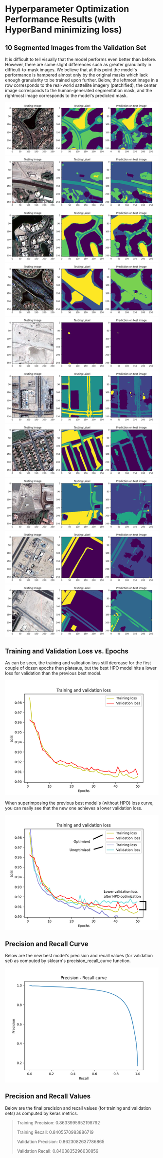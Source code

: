 # Hyperparameter Optimization Performance Results (with HyperBand minimizing loss)

## 10 Segmented Images from the Validation Set

It is difficult to tell visually that the model performs even better than before. However, there are some slight differences such as greater granularity in difficult-to-mask images. We believe that at this point the model's performance is hampered almost only by the original masks which lack enough granularity to be trained upon further. Below, the leftmost image in a row corresponds to the real-world sattellite imagery (patchified), the center image corresponds to the human-generated segmentation mask, and the rightmost image corresponds to the model's predicted mask.

![1](https://github.com/brendan123/Semantic-Segmentation/blob/milestone-3/docs/images/1.png)
![2](https://github.com/brendan123/Semantic-Segmentation/blob/milestone-3/docs/images/2.png)
![3](https://github.com/brendan123/Semantic-Segmentation/blob/milestone-3/docs/images/3.png)
![4](https://github.com/brendan123/Semantic-Segmentation/blob/milestone-3/docs/images/4.png)
![5](https://github.com/brendan123/Semantic-Segmentation/blob/milestone-3/docs/images/5.png)
![6](https://github.com/brendan123/Semantic-Segmentation/blob/milestone-3/docs/images/6.png)
![7](https://github.com/brendan123/Semantic-Segmentation/blob/milestone-3/docs/images/7.png)
![8](https://github.com/brendan123/Semantic-Segmentation/blob/milestone-3/docs/images/8.png)
![9](https://github.com/brendan123/Semantic-Segmentation/blob/milestone-3/docs/images/9.png)
![0](https://github.com/brendan123/Semantic-Segmentation/blob/milestone-3/docs/images/0.png)

## Training and Validation Loss vs. Epochs

As can be seen, the training and validation loss still decrease for the first couple of dozen epochs then plateaus, but the best HPO model hits a lower loss for validation than the previous best model.

![graph](https://github.com/brendan123/Semantic-Segmentation/blob/milestone-3/docs/images/loss.png)

When superimposing the previous best model's (without HPO) loss curve, you can really see that the new one achieves a lower validation loss.

![edited_graph](https://github.com/brendan123/Semantic-Segmentation/blob/milestone-3/docs/images/loss_edit.png)

## Precision and Recall Curve

Below are the new best model's precision and recall values (for validation set) as computed by sklearn's precision_recall_curve function.

![prcurve](https://github.com/brendan123/Semantic-Segmentation/blob/milestone-3/docs/images/pr.png)

## Precision and Recall Values

Below are the final precision and recall values (for training and validation sets) as computed by keras metrics.

> Training Precision:	0.8633995652198792
> 
> Training Recall:	0.8405570983886719
> 
> Validation Precision:	0.8623082637786865
> 
> Validation Recall:	0.8403835296630859
